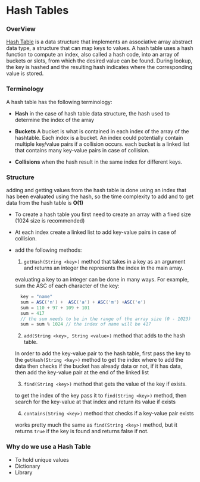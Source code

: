 # Hash Tables

### OverView 
[Hash Table](https://en.wikipedia.org/wiki/Hash_table) is a data structure that implements an associative array abstract data type, a structure that can map keys to values. A hash table uses a hash function to compute an index, also called a hash code, into an array of buckets or slots, from which the desired value can be found. During lookup, the key is hashed and the resulting hash indicates where the corresponding value is stored.

### Terminology

A hash table has the following terminology:

* **Hash** in the case of hash table data structure, the hash used to determine the index of the array

* **Buckets**  A bucket is what is contained in each index of the array of the hashtable. Each index is a bucket. An index could potentially contain multiple key/value pairs if a collision occurs. each bucket is a linked list that contains many key-value pairs in case of collision.

* **Collisions** when the hash result in the same index for different keys.

### Structure 

adding and getting values from the hash table is done using an index that has been evaluated using the hash, so the time complexity to add and to get data from the hash table is **O(1)**

* To create a hash table you first need to create an array with a fixed size (1024 size is recommended)

* At each index create a linked list to add key-value pairs in case of collision.

* add the following methods:

  1. `getHash(String <key>)` method that takes in a key as an argument and returns an integer the represents the index in the main array.

  evaluating a key to an integer can be done in many ways. For example, sum the ASC of each character of the key:

  ```java
    key = "name"
    sum = ASC('n') +  ASC('a') + ASC('m') +ASC('e')
    sum = 110 + 97 + 109 + 101
    sum = 417
    // the sum needs to be in the range of the array size (0 - 1023) so that take the modulus of the array size
    sum = sum % 1024 // the index of name will be 417
  ```

  2. `add(String <key>, String <value>)` method that adds to the hash table.
  
   In order to add the key-value pair to the hash table, first pass the key to the `getHash(String <key>)` method to get the index where to add the data then checks if the bucket has already data or not, if it has data, then add the key-value pair at the end of the linked list

  3. `find(String <key>)` method that gets the value of the key if exists.

    to get the index of the key pass it to `find(String <key>)` method, then search for the key-value at that index and return its value if exists

  4. `contains(String <key>)` method that checks if a key-value pair exists

    works pretty much the same as `find(String <key>)` method, but it returns `true` if the key is found and returns false if not.






### Why do we use a Hash Table
* To hold unique values
* Dictionary
* Library

